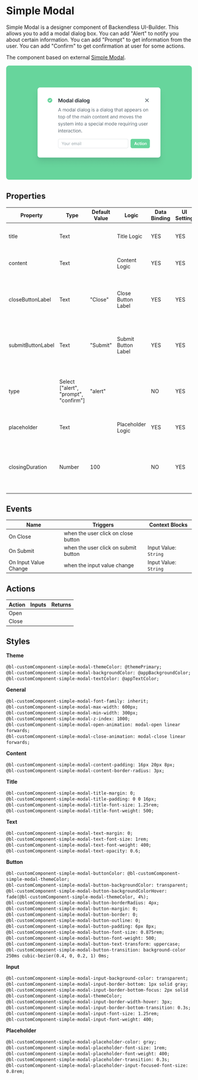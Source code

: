 # Simple Modal

Simple Modal is a designer component of Backendless UI-Builder. This allows you to add a modal dialog box. You can add "Alert" to notify you about certain information. You can add "Prompt" to get information from the user. You can add "Confirm" to get confirmation at user for some actions.

The component based on external [Simple Modal](https://mui.com/material-ui/react-dialog/).

<p align="center">
  <img src="./thumbnail.png" alt="main thumbnail" width="780"/>
</p>

## Properties

| Property          | Type                                  | Default Value | Logic               | Data Binding | UI Setting | Description                                                             |
|-------------------|---------------------------------------|---------------|---------------------|--------------|------------|-------------------------------------------------------------------------|
| title             | Text                                  |               | Title Logic         | YES          | YES        | Allows write title for Simple Modal.                                    |
| content           | Text                                  |               | Content Logic       | YES          | YES        | Allows write content for Simple Modal.                                  |
| closeButtonLabel  | Text                                  | "Close"       | Close Button Label  | YES          | YES        | Allows to write label for close button. Default value "Close".          |
| submitButtonLabel | Text                                  | "Submit"      | Submit Button Label | YES          | YES        | Allows to write label for Submit Button. Default value "Submit".        |
| type              | Select ["alert", "prompt", "confirm"] | "alert"       |                     | NO           | YES        | Allows select type of Simple Modal ("alert", "prompt", "confirm").      |
| placeholder       | Text                                  |               | Placeholder Logic   | YES          | YES        | Allows to write text for input placeholder.                             |
| closingDuration   | Number                                | 100           |                     | NO           | YES        | Allows to specify speed animation opening and closing for Simple Modal. |

## Events

| Name                  | Triggers                             | Context Blocks        |
|-----------------------|--------------------------------------|-----------------------|
| On Close              | when the user click on close button  |                       |
| On Submit             | when the user click on submit button | Input Value: `String` |
| On Input Value Change | when the input value change          | Input Value: `String` |

## Actions

| Action | Inputs | Returns |
|--------|--------|---------|
| Open   |        |         |
| Close  |        |         |

## Styles

**Theme**
```
@bl-customComponent-simple-modal-themeColor: @themePrimary;
@bl-customComponent-simple-modal-backgroundColor: @appBackgroundColor;
@bl-customComponent-simple-modal-textColor: @appTextColor;
```

**General**
```
@bl-customComponent-simple-modal-font-family: inherit;
@bl-customComponent-simple-modal-max-width: 600px;
@bl-customComponent-simple-modal-min-width: 300px;
@bl-customComponent-simple-modal-z-index: 1000;
@bl-customComponent-simple-modal-open-animation: modal-open linear forwards;
@bl-customComponent-simple-modal-close-animation: modal-close linear forwards;
```

**Content**
```
@bl-customComponent-simple-modal-content-padding: 16px 20px 8px;
@bl-customComponent-simple-modal-content-border-radius: 3px;
```

**Title**
```
@bl-customComponent-simple-modal-title-margin: 0;
@bl-customComponent-simple-modal-title-padding: 0 0 16px;
@bl-customComponent-simple-modal-title-font-size: 1.25rem;
@bl-customComponent-simple-modal-title-font-weight: 500;
```

**Text**
```
@bl-customComponent-simple-modal-text-margin: 0;
@bl-customComponent-simple-modal-text-font-size: 1rem;
@bl-customComponent-simple-modal-text-font-weight: 400;
@bl-customComponent-simple-modal-text-opacity: 0.6;
```

**Button**
```
@bl-customComponent-simple-modal-buttonColor: @bl-customComponent-simple-modal-themeColor;
@bl-customComponent-simple-modal-button-backgroundColor: transparent;
@bl-customComponent-simple-modal-button-backgroundColorHover: fade(@bl-customComponent-simple-modal-themeColor, 4%);
@bl-customComponent-simple-modal-button-borderRadius: 4px;
@bl-customComponent-simple-modal-button-margin: 0;
@bl-customComponent-simple-modal-button-border: 0;
@bl-customComponent-simple-modal-button-outline: 0;
@bl-customComponent-simple-modal-button-padding: 6px 8px;
@bl-customComponent-simple-modal-button-font-size: 0.875rem;
@bl-customComponent-simple-modal-button-font-weight: 500;
@bl-customComponent-simple-modal-button-text-transform: uppercase;
@bl-customComponent-simple-modal-button-transition: background-color 250ms cubic-bezier(0.4, 0, 0.2, 1) 0ms;
```

**Input**
```
@bl-customComponent-simple-modal-input-background-color: transparent;
@bl-customComponent-simple-modal-input-border-bottom: 1px solid gray;
@bl-customComponent-simple-modal-input-border-bottom-focus: 2px solid @bl-customComponent-simple-modal-themeColor;
@bl-customComponent-simple-modal-input-border-width-hover: 3px;
@bl-customComponent-simple-modal-input-border-bottom-transition: 0.3s;
@bl-customComponent-simple-modal-input-font-size: 1.25rem;
@bl-customComponent-simple-modal-input-font-weight: 400;
```

**Placeholder**
```
@bl-customComponent-simple-modal-placeholder-color: gray;
@bl-customComponent-simple-modal-placeholder-font-size: 1rem;
@bl-customComponent-simple-modal-placeholder-font-weight: 400;
@bl-customComponent-simple-modal-placeholder-transition: 0.3s;
@bl-customComponent-simple-modal-placeholder-input-focused-font-size: 0.8rem;
```
